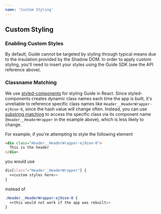 ```yaml
---
name: 'Custom Styling'
---
```


## Custom Styling

### Enabling Custom Styles

By default, Guide cannot be targeted by styling through typical means due to the insulation provided by the Shadow DOM. In order to apply custom styling, you'll need to insert your styles using the Guide SDK (see the API reference above).

### Classname Matching

We use [styled-components](https://www.styled-components.com/docs) for styling Guide in React. Since styled-components creates dynamic class names each time the app is built, it's unreliable to reference specific class names like `Header__HeaderWrapper-ej9zxe-0`, since the hash value will change often. Instead, you can use [substring matching](https://www.w3.org/TR/selectors/#attribute-substrings) to access the specific class via its component name (`Header__HeaderWrapper` in the example above), which is less likely to change.

For example, if you're attempting to style the following element

```html
<div class="Header__HeaderWrapper-ej9zxe-0">
  This is the header
</div>
```

you would use

```css
div[class^="Header__HeaderWrapper"] {
  <<custom styles here>>
}
```

instead of

```css
.Header__HeaderWrapper-ej9zxe-0 {
  <<this would not work if the app was rebuilt>>
}
```

